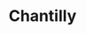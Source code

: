 ---
layout: recette
categories: [recettes]
hidden: true
lang: fr
sitemap: false
title: Chantilly
type: base
recettes:
  Classique:
    ingredients: 
      - nom: crème fleurette 
        qte: 500
        unite: mL
      - nom: sucre glace
        qte: 50
        unite: gr
      - nom: vanille liquide
        qte: 1/2
        unite: cuillère à café
    preconditions:
      - "Tout doit être froid, donc mettre au congélateur pendant 10 minutes : la crème, le saladier, les fouets du batteur"
    etapes:
      - label: Préparation
        details:
          - Mélanger la crème avec le sucre glace et la vanille liquide
          - Battre la crème au batteur électrique jusqu'à obtention de la consistence voulue
---